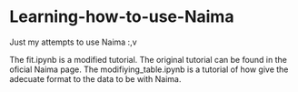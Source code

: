 # Learning-how-to-use-Naima
Just my attempts to use Naima :,v

The fit.ipynb is a modified tutorial. The original tutorial can be found in the oficial Naima page.
The modifiying_table.ipynb is a tutorial of how give the adecuate format to the data to be with Naima.
